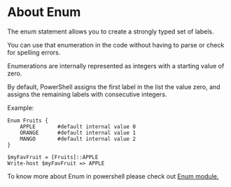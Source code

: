 # About Enum
The enum statement allows you to create a strongly typed set of labels.

You can use that enumeration in the code without having to parse or check for spelling errors.

Enumerations are internally represented as integers with a starting value of zero.

By default, PowerShell assigns the first label in the list the value zero, and assigns the remaining labels with consecutive integers.

Example:
```pwsh
Enum Fruits {
    APPLE       #default internal value 0
    ORANGE      #default internal value 1
    MANGO       #default internal value 2
}

$myFavFruit = [Fruits]::APPLE
Write-host $myFavFruit => APPLE
``````

To know more about Enum in powershell please check out [Enum module.](https://learn.microsoft.com/en-us/powershell/module/microsoft.powershell.core/about/about_enum)
